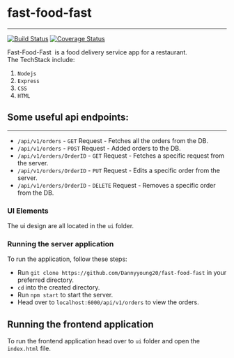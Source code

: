 # fast-food-fast
---

[![Build Status](https://travis-ci.org/Dannyyoung20/fast-food-fast.svg?branch=master)](https://travis-ci.org/Dannyyoung20/fast-food-fast)
[![Coverage Status](https://img.shields.io/coveralls/github/Dannyyoung20/fast-food-fast/master.svg?branch=master&service=github)](https://coveralls.io/github/Dannyyoung20/fast-food-fast?branch=master&service=github)

Fast-Food-Fast ​ is a food delivery service app for a restaurant.  
The TechStack include:  
1. `Nodejs`
2. `Express`
3. `CSS`
4. `HTML`

## Some useful api endpoints:
---  
* `/api/v1/orders` - `GET` Request - Fetches all the orders from the DB.  
* `/api/v1/orders` - `POST` Request - Added orders to the DB.
* `/api/v1/orders/OrderID` - `GET` Request - Fetches a specific request from the server.  
* `/api/v1/orders/OrderID` - `PUT` Request - Edits a specific order from the server.  
* `/api/v1/orders/OrderID` - `DELETE` Request - Removes a specific order from the DB.  

### UI Elements
The ui design are all located in the `ui` folder.

### Running the server application  
To run the application, follow these steps:  
* Run `git clone https://github.com/Dannyyoung20/fast-food-fast` in your preferred directory. 
* `cd` into the created directory.  
* Run `npm start` to start the server.  
* Head over to `localhost:6000/api/v1/orders` to view the orders.  

## Running the frontend application  
To run the frontend application head over to `ui` folder and open the `index.html` file.